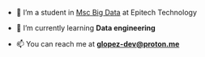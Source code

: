 - 🏫 I’m a student in [Msc Big Data](https://www.epitech.eu/formation-alternance/master-of-science-post-bac3/?utm_source=google&utm_medium=cpc&utm_campaign=20775344522&utm_content=156560137420&utm_term=&gad_source=1&gclid=Cj0KCQiA_9u5BhCUARIsABbMSPuccZw5aCVS6kPw92Hq0q2t0RPrS2Pnc9xFXHcuTsSic4gG9OHwvFYaAuVuEALw_wcB) at Epitech Technology

- 🌱 I’m currently learning **Data engineering**
- 📫 You can reach me at **glopez-dev@proton.me**





